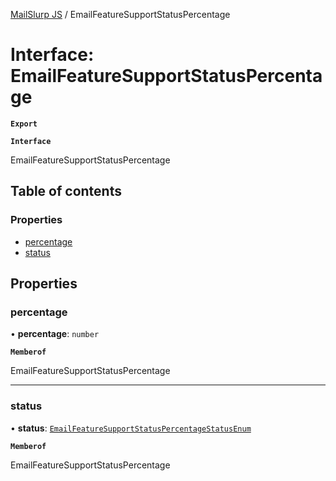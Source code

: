 [MailSlurp JS](../README.md) / EmailFeatureSupportStatusPercentage

# Interface: EmailFeatureSupportStatusPercentage

**`Export`**

**`Interface`**

EmailFeatureSupportStatusPercentage

## Table of contents

### Properties

- [percentage](EmailFeatureSupportStatusPercentage.md#percentage)
- [status](EmailFeatureSupportStatusPercentage.md#status)

## Properties

### percentage

• **percentage**: `number`

**`Memberof`**

EmailFeatureSupportStatusPercentage

___

### status

• **status**: [`EmailFeatureSupportStatusPercentageStatusEnum`](../enums/EmailFeatureSupportStatusPercentageStatusEnum.md)

**`Memberof`**

EmailFeatureSupportStatusPercentage
